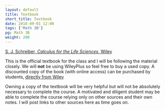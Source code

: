```yaml
---
layout: default
title: Textbook
short_title: Textbook
date: 2016-09-01 12:00
tags: ['Math 3B']
pg: Math 3B
weight: 200
---
```



[S. J. Schreiber, _Calculus for the Life Sciences_, Wiley][discount book]

This is the official textbook for the class and I will be following the material closely. We will __not__ be using WileyPlus so feel free to buy a used copy. A discounted copy of the book (with online access) can be purchased by students, [directly from Wiley][discount book]

Owning a copy of the textbook will be very helpful but will not be absolutely necessary to complete the course. A motivated and diligent student may be able to complete the course relying only on other sources and their own notes. I will post links to other sources here as time goes on.

[discount book]: http://www.wiley.com/WileyCDA/Section/id-822944.html
